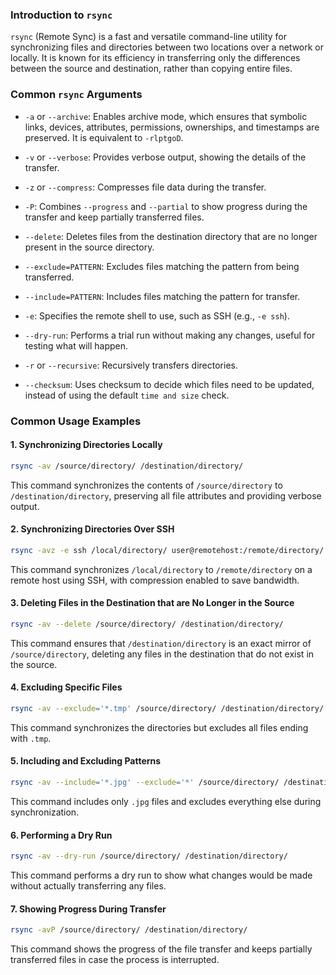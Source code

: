 ### Introduction to `rsync`

`rsync` (Remote Sync) is a fast and versatile command-line utility for synchronizing files and directories between two locations over a network or locally. It is known for its efficiency in transferring only the differences between the source and destination, rather than copying entire files.

### Common `rsync` Arguments

- `-a` or `--archive`: Enables archive mode, which ensures that symbolic links, devices, attributes, permissions, ownerships, and timestamps are preserved. It is equivalent to `-rlptgoD`.

- `-v` or `--verbose`: Provides verbose output, showing the details of the transfer.

- `-z` or `--compress`: Compresses file data during the transfer.

- `-P`: Combines `--progress` and `--partial` to show progress during the transfer and keep partially transferred files.

- `--delete`: Deletes files from the destination directory that are no longer present in the source directory.

- `--exclude=PATTERN`: Excludes files matching the pattern from being transferred.

- `--include=PATTERN`: Includes files matching the pattern for transfer.

- `-e`: Specifies the remote shell to use, such as SSH (e.g., `-e ssh`).

- `--dry-run`: Performs a trial run without making any changes, useful for testing what will happen.

- `-r` or `--recursive`: Recursively transfers directories.

- `--checksum`: Uses checksum to decide which files need to be updated, instead of using the default `time and size` check.

### Common Usage Examples

#### 1. Synchronizing Directories Locally
```bash
rsync -av /source/directory/ /destination/directory/
```
This command synchronizes the contents of `/source/directory` to `/destination/directory`, preserving all file attributes and providing verbose output.

#### 2. Synchronizing Directories Over SSH
```bash
rsync -avz -e ssh /local/directory/ user@remotehost:/remote/directory/
```
This command synchronizes `/local/directory` to `/remote/directory` on a remote host using SSH, with compression enabled to save bandwidth.

#### 3. Deleting Files in the Destination that are No Longer in the Source
```bash
rsync -av --delete /source/directory/ /destination/directory/
```
This command ensures that `/destination/directory` is an exact mirror of `/source/directory`, deleting any files in the destination that do not exist in the source.

#### 4. Excluding Specific Files
```bash
rsync -av --exclude='*.tmp' /source/directory/ /destination/directory/
```
This command synchronizes the directories but excludes all files ending with `.tmp`.

#### 5. Including and Excluding Patterns
```bash
rsync -av --include='*.jpg' --exclude='*' /source/directory/ /destination/directory/
```
This command includes only `.jpg` files and excludes everything else during synchronization.

#### 6. Performing a Dry Run
```bash
rsync -av --dry-run /source/directory/ /destination/directory/
```
This command performs a dry run to show what changes would be made without actually transferring any files.

#### 7. Showing Progress During Transfer
```bash
rsync -avP /source/directory/ /destination/directory/
```
This command shows the progress of the file transfer and keeps partially transferred files in case the process is interrupted.